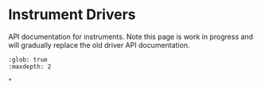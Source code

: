 # Instrument Drivers

API documentation for instruments. Note this page is work in progress and will
gradually replace the old driver API documentation.

```{toctree}
:glob: true
:maxdepth: 2

*
```
